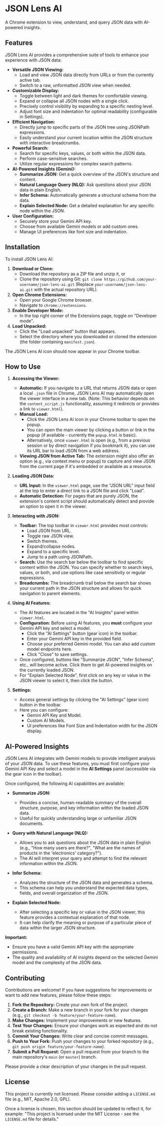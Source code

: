 # JSON Lens AI

A Chrome extension to view, understand, and query JSON data with AI-powered insights.

## Features

JSON Lens AI provides a comprehensive suite of tools to enhance your experience with JSON data:

*   **Versatile JSON Viewing:**
    *   Load and view JSON data directly from URLs or from the currently active tab.
    *   Switch to a raw, unformatted JSON view when needed.
*   **Customizable Display:**
    *   Toggle between light and dark themes for comfortable viewing.
    *   Expand or collapse all JSON nodes with a single click.
    *   Precisely control visibility by expanding to a specific nesting level.
    *   Adjust font size and indentation for optimal readability (configurable in Settings).
*   **Efficient Navigation:**
    *   Directly jump to specific parts of the JSON tree using JSONPath expressions.
    *   Easily understand your current location within the JSON structure with interactive breadcrumbs.
*   **Powerful Search:**
    *   Search for specific keys, values, or both within the JSON data.
    *   Perform case-sensitive searches.
    *   Utilize regular expressions for complex search patterns.
*   **AI-Powered Insights (Gemini):**
    *   **Summarize JSON:** Get a quick overview of the JSON's structure and content.
    *   **Natural Language Query (NLQ):** Ask questions about your JSON data in plain English.
    *   **Infer Schema:** Automatically generate a structural schema from the data.
    *   **Explain Selected Node:** Get a detailed explanation for any specific node within the JSON.
*   **User Configuration:**
    *   Securely store your Gemini API key.
    *   Choose from available Gemini models or add custom ones.
    *   Manage UI preferences like font size and indentation.

## Installation

To install JSON Lens AI:

1.  **Download or Clone:**
    *   Download the repository as a ZIP file and unzip it, or
    *   Clone the repository using Git: `git clone https://github.com/your-username/json-lens-ai.git` (Replace `your-username/json-lens-ai.git` with the actual repository URL).
2.  **Open Chrome Extensions:**
    *   Open your Google Chrome browser.
    *   Navigate to `chrome://extensions`.
3.  **Enable Developer Mode:**
    *   In the top right corner of the Extensions page, toggle on "Developer mode".
4.  **Load Unpacked:**
    *   Click the "Load unpacked" button that appears.
    *   Select the directory where you downloaded or cloned the extension (the folder containing `manifest.json`).

The JSON Lens AI icon should now appear in your Chrome toolbar.

## How to Use

1.  **Accessing the Viewer:**
    *   **Automatic:** If you navigate to a URL that returns JSON data or open a local `.json` file in Chrome, JSON Lens AI may automatically open the viewer interface in a new tab. (Note: This behavior depends on the `content_script.js` functionality, assuming it redirects or provides a link to `viewer.html`).
    *   **Manual Load:**
        *   Click the JSON Lens AI icon in your Chrome toolbar to open the popup.
        *   You can open the main viewer by clicking a button or link in the popup (if available - currently the `popup.html` is basic).
        *   Alternatively, once `viewer.html` is open (e.g., from a previous session or by direct navigation if you bookmark it), you can use its URL bar to load JSON from a web address.
    *   **Viewing JSON from Active Tab:** The extension might also offer an option (e.g., via context menu or popup) to capture and view JSON from the current page if it's embedded or available as a resource.

2.  **Loading JSON Data:**
    *   **URL Input:** In the `viewer.html` page, use the "JSON URL" input field at the top to enter a direct link to a JSON file and click "Load".
    *   **Automatic Detection:** For pages that are purely JSON, the extension's content script should automatically detect and provide an option to open it in the viewer.

3.  **Interacting with JSON:**
    *   **Toolbar:** The top toolbar in `viewer.html` provides most controls:
        *   Load JSON from URL.
        *   Toggle raw JSON view.
        *   Switch themes.
        *   Expand/collapse nodes.
        *   Expand to a specific level.
        *   Jump to a path using JSONPath.
    *   **Search:** Use the search bar below the toolbar to find specific content within the JSON. You can specify whether to search keys, values, or both, and use options like case sensitivity or regular expressions.
    *   **Breadcrumbs:** The breadcrumb trail below the search bar shows your current path in the JSON structure and allows for quick navigation to parent elements.

4.  **Using AI Features:**
    *   The AI features are located in the "AI Insights" panel within `viewer.html`.
    *   **Configuration:** Before using AI features, you **must** configure your Gemini API key and select a model.
        *   Click the "AI Settings" button (gear icon) in the toolbar.
        *   Enter your Gemini API key in the provided field.
        *   Choose your preferred Gemini model. You can also add custom model endpoints here.
        *   Click "Close" to save settings.
    *   Once configured, buttons like "Summarize JSON", "Infer Schema", etc., will become active. Click them to get AI-powered insights on the currently loaded JSON.
    *   For "Explain Selected Node", first click on any key or value in the JSON viewer to select it, then click the button.

5.  **Settings:**
    *   Access general settings by clicking the "AI Settings" (gear icon) button in the toolbar.
    *   Here you can configure:
        *   Gemini API Key and Model.
        *   Custom AI Models.
        *   UI preferences like Font Size and Indentation width for the JSON display.

## AI-Powered Insights

JSON Lens AI integrates with Gemini models to provide intelligent analysis of your JSON data. To use these features, you must first configure your Gemini API Key and select a model in the **AI Settings** panel (accessible via the gear icon in the toolbar).

Once configured, the following AI capabilities are available:

*   **Summarize JSON:**
    *   Provides a concise, human-readable summary of the overall structure, purpose, and key information within the loaded JSON data.
    *   Useful for quickly understanding large or unfamiliar JSON documents.

*   **Query with Natural Language (NLQ):**
    *   Allows you to ask questions about the JSON data in plain English (e.g., "How many users are there?", "What are the names of products in the 'electronics' category?").
    *   The AI will interpret your query and attempt to find the relevant information within the JSON.

*   **Infer Schema:**
    *   Analyzes the structure of the JSON data and generates a schema.
    *   This schema can help you understand the expected data types, fields, and overall organization of the JSON.

*   **Explain Selected Node:**
    *   After selecting a specific key or value in the JSON viewer, this feature provides a contextual explanation of that node.
    *   It can help clarify the meaning or purpose of a particular piece of data within the larger JSON structure.

**Important:**
*   Ensure you have a valid Gemini API key with the appropriate permissions.
*   The quality and availability of AI insights depend on the selected Gemini model and the complexity of the JSON data.

## Contributing

Contributions are welcome! If you have suggestions for improvements or want to add new features, please follow these steps:

1.  **Fork the Repository:** Create your own fork of the project.
2.  **Create a Branch:** Make a new branch in your fork for your changes (e.g., `git checkout -b feature/your-feature-name`).
3.  **Make Changes:** Implement your improvements or new features.
4.  **Test Your Changes:** Ensure your changes work as expected and do not break existing functionality.
5.  **Commit Your Changes:** Write clear and concise commit messages.
6.  **Push to Your Fork:** Push your changes to your forked repository (e.g., `git push origin feature/your-feature-name`).
7.  **Submit a Pull Request:** Open a pull request from your branch to the main repository's `main` (or `master`) branch.

Please provide a clear description of your changes in the pull request.

## License

This project is currently not licensed. Please consider adding a `LICENSE.md` file (e.g., MIT, Apache 2.0, GPL).

Once a license is chosen, this section should be updated to reflect it, for example:
"This project is licensed under the MIT License - see the `LICENSE.md` file for details."

